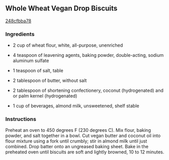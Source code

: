 ## Whole Wheat Vegan Drop Biscuits

[248cfbba78](http://allrecipes.com/recipe/whole-wheat-vegan-drop-biscuits/)

### Ingredients

 - 2 cup of wheat flour, white, all-purpose, unenriched

 - 4 teaspoon of leavening agents, baking powder, double-acting, sodium aluminum sulfate

 - 1 teaspoon of salt, table

 - 2 tablespoon of butter, without salt

 - 2 tablespoon of shortening confectionery, coconut (hydrogenated) and or palm kernel (hydrogenated)

 - 1 cup of beverages, almond milk, unsweetened, shelf stable

### Instructions

Preheat an oven to 450 degrees F (230 degrees C). Mix flour, baking powder, and salt together in a bowl. Cut vegan butter and coconut oil into flour mixture using a fork until crumbly; stir in almond milk until just combined. Drop batter onto an ungreased baking sheet. Bake in the preheated oven until biscuits are soft and lightly browned, 10 to 12 minutes.